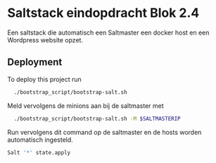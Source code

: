 # Saltstack eindopdracht Blok 2.4

Een saltstack die automatisch een Saltmaster een docker host en een Wordpress website opzet.

## Deployment

To deploy this project run

```bash
  ./bootstrap_script/bootstrap-salt.sh
```

Meld vervolgens de minions aan bij de saltmaster met

```bash
  ./bootstrap_script/bootstrap-salt.sh -M $SALTMASTERIP
```

Run vervolgens dit command op de saltmaster en de hosts worden automatisch ingesteld.
```bash
Salt '*' state.apply
```
